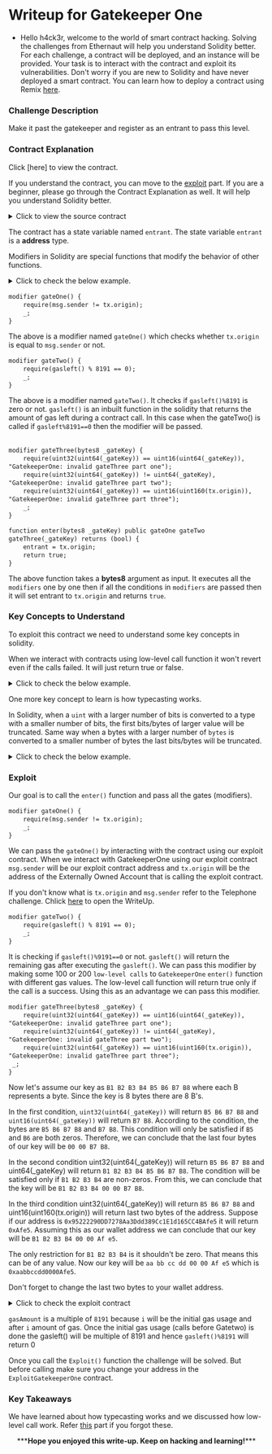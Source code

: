 # Writeup for Gatekeeper One

- Hello h4ck3r, welcome to the world of smart contract hacking. Solving the challenges from Ethernaut will help you understand Solidity better. For each challenge, a contract will be deployed, and an instance will be provided. Your task is to interact with the contract and exploit its vulnerabilities. Don't worry if you are new to Solidity and have never deployed a smart contract. You can learn how to deploy a contract using Remix [here](https://youtu.be/3xNFZI8Ste4?si=i3cWN87OpX85zp6k).

### Challenge Description

Make it past the gatekeeper and register as an entrant to pass this level.

### Contract Explanation

Click [here] to view the contract.

If you understand the contract, you can move to the [exploit](#exploit) part. If you are a beginner, please go through the Contract Explanation as well. It will help you understand Solidity better.

<details>
<summary>Click to view the source contract</summary>

```solidity
// SPDX-License-Identifier: MIT
pragma solidity ^0.8.0;

contract GatekeeperOne {
    address public entrant;

    modifier gateOne() {
        require(msg.sender != tx.origin);
        _;
    }

    modifier gateTwo() {
        require(gasleft() % 8191 == 0);
        _;
    }

    modifier gateThree(bytes8 _gateKey) {
        require(uint32(uint64(_gateKey)) == uint16(uint64(_gateKey)), "GatekeeperOne: invalid gateThree part one");
        require(uint32(uint64(_gateKey)) != uint64(_gateKey), "GatekeeperOne: invalid gateThree part two");
        require(uint32(uint64(_gateKey)) == uint16(uint160(tx.origin)), "GatekeeperOne: invalid gateThree part three");
        _;
    }

    function enter(bytes8 _gateKey) public gateOne gateTwo gateThree(_gateKey) returns (bool) {
        entrant = tx.origin;
        return true;
    }
}
```

</details>

The contract has a state variable named `entrant`. The state variable `entrant` is a **address** type.

Modifiers in Solidity are special functions that modify the behavior of other functions.

<details>
<summary>Click to check the below example.</summary>

```solidity

contract A{
    address owner;
    constructor(){
        owner=msg.sender;
    }

    function hello() public view returns (string memory){
        require(msg.sender==owner,"Not Owner");
        return "hello";
    }

    function hi() public view returns (string memory){
        require(msg.sender==owner,"Not Owner");
        return "hi";
    }
}


contract B{
    address owner;
    constructor(){
        owner=msg.sender;
    }

    modifier onlyOwner(){
        require(msg.sender==owner,"Not Owner");
    _;
    }

    function hello() public view returns (string memory) onlyOwner{
        return "hello";
    }

    function hi() public view returns (string memory) onlyOwner{
        return "hi";
    }
}
```

If we see the contracts we can observe that in the first contract, we have written the same checks in two functions but in the second one we have written the checks in a modifier and we used a modifier in each function.

When we use `modifier` to a function, the function will first implement the `modifier` logic and then implement the function logic. By using modifiers we can write more optimized code.

</details>

```solidity
modifier gateOne() {
    require(msg.sender != tx.origin);
    _;
}
```

The above is a modifier named `gateOne()` which checks whether `tx.origin` is equal to `msg.sender` or not.

```solidity
modifier gateTwo() {
    require(gasleft() % 8191 == 0);
    _;
}
```

The above is a modifier named `gateTwo()`. It checks if `gasleft()%8191` is zero or not. `gasleft()` is an inbuilt function in the solidity that returns the amount of gas left during a contract call. In this case when the gateTwo() is called if `gasleft%8191==0` then the modifier will be passed.

```solidity

modifier gateThree(bytes8 _gateKey) {
    require(uint32(uint64(_gateKey)) == uint16(uint64(_gateKey)), "GatekeeperOne: invalid gateThree part one");
    require(uint32(uint64(_gateKey)) != uint64(_gateKey), "GatekeeperOne: invalid gateThree part two");
    require(uint32(uint64(_gateKey)) == uint16(uint160(tx.origin)), "GatekeeperOne: invalid gateThree part three");
    _;
}

```

```solidity
function enter(bytes8 _gateKey) public gateOne gateTwo gateThree(_gateKey) returns (bool) {
    entrant = tx.origin;
    return true;
}
```

The above function takes a **bytes8** argument as input. It executes all the `modifiers` one by one then if all the conditions in `modifiers` are passed then it will set entrant to `tx.origin` and returns `true`.

### Key Concepts to Understand

To exploit this contract we need to understand some key concepts in solidity.

When we interact with contracts using low-level call function it won't revert even if the calls failed. It will just return true or false.

<details>
<summary>Click to check the below example.</summary>

```solidity

// SPDX-License-Identifier: MIT
pragma solidity ^0.8.0;

contract contract_One{
    function Wish(uint8 _num)public pure returns(string memory){
        if(_num%2==0){
            return "hello";
        }
        else{
            revert();
        }

    }
}

contract contract_two{
    bool public first_call;
    bool public second_call;
    bytes4 private constant FUNC_SELECTOR = bytes4(keccak256("Wish(uint8)"));

    function call_Wish(address _wish)public{
        (bool a,)=_wish.call(abi.encodeWithSelector(FUNC_SELECTOR,2));
        (bool b,)=_wish.call(abi.encodeWithSelector(FUNC_SELECTOR,1));
        first_call=a;
        second_call=b;
    }
}

```

First deploy `contract_one` then deploy `contract_two`. When we invoke `call_Wish()` in `contract_two` the function will make two level calls to contract_one calling the function `Wish()`. The first will be successful but the second call will revert because we are passing odd number. `Wish()` returns true "hello" only when passing even numbers. If we pass an odd number it will revert.

Even though the inner second call is reverted it is not reverting the main call (call_Wish). This behavior is only due to `low-level call`. When we use `low-level call` if the call is successful it returns `true` else it will return `false`.

</details>

One more key concept to learn is how typecasting works.

In Solidity, when a `uint` with a larger number of bits is converted to a type with a smaller number of bits, the first bits/bytes of larger value will be truncated. Same way when a bytes with a larger number of `bytes` is converted to a smaller number of bytes the last bits/bytes will be truncated.

<details>

<summary>Click to check the below example.</summary>

```solidity
// SPDX-License-Identifier: MIT
pragma solidity ^0.8.0;

contract Type_Casting{
    uint96 Number_1=1548647896516548945453658536;
    bytes12 Bytes_1=bytes12((Number_1));
    function uint96_to_uint48()public view returns(bytes32 before_conversion,bytes32 after_conversion,uint48 converted_val){
    before_conversion=bytes32(uint256(Number_1));
    converted_val=uint48(Number_1);
    after_conversion=bytes32(uint256(converted_val));
 }

 function bytes12_to_bytes6()public view returns(bytes32 before_conversion,bytes6 converted_val,bytes32 after_conversion){
    before_conversion=bytes32(Bytes_1);
    converted_val=bytes6(Bytes_1);
    after_conversion=bytes32(converted_val);
 }

}

```

Make sure you try out this in the remix. When we call the functions `uint96_to_uint48()` and `bytes12_to_bytes6()` the output will be as follows.

<p align="center">
  <img src="img/img1.png" />
</p>

If we observe the data of `bytes12_to_bytes6()` when **bytes12** is converted to **bytes6** only the first 6 bytes are taken. If we observe the `uint96_to_uint48()` when uint96 is converted to uint48 only the last 48 bits (6 bytes) are taken. You can find the difference by observing `before_conversion` and `after_conversion`. In the `uint96_to_uint48()` you can verify the `converted_val` by converting `0x0000000000000000000000000000000000000000000000000000f750833e31a8` into decimal.

</details>

### Exploit

Our goal is to call the `enter()` function and pass all the gates (modifiers).

```solidity
modifier gateOne() {
    require(msg.sender != tx.origin);
    _;
}
```

We can pass the `gateOne()` by interacting with the contract using our exploit contract. When we interact with GatekeeperOne using our exploit contract `msg.sender` will be our exploit contract address and `tx.origin` will be the address of the Externally Owned Account that is calling the exploit contract.

If you don't know what is `tx.origin` and `msg.sender` refer to the Telephone challenge. Chlick [here](../Telephone/WriteUp.md) to open the WriteUp.

```solidity
modifier gateTwo() {
    require(gasleft() % 8191 == 0);
    _;
}
```

It is checking if `gasleft()%9191==0` or not. `gasleft()` will return the remaining gas after executing the `gasleft()`. We can pass this modifier by making some 100 or 200 `low-level calls` to `GatekeeperOne` `enter()` function with different gas values. The low-level call function will return true only if the call is a success. Using this as an advantage we can pass this modifier.

```solidity
modifier gateThree(bytes8 _gateKey) {
    require(uint32(uint64(_gateKey)) == uint16(uint64(_gateKey)), "GatekeeperOne: invalid gateThree part one");
    require(uint32(uint64(_gateKey)) != uint64(_gateKey), "GatekeeperOne: invalid gateThree part two");
    require(uint32(uint64(_gateKey)) == uint16(uint160(tx.origin)), "GatekeeperOne: invalid gateThree part three");
 _;
}
```

Now let's assume our key as `B1 B2 B3 B4 B5 B6 B7 B8` where each B represents a byte. Since the key is 8 bytes there are 8 B's.

In the first condition, `uint32(uint64(_gateKey))` will return `B5 B6 B7 B8` and `uint16(uint64(_gateKey))` will return `B7 B8`. According to the condition, the bytes are `B5 B6 B7 B8` and `B7 B8`. This condition will only be satisfied if `B5` and `B6` are both zeros. Therefore, we can conclude that the last four bytes of our key will be `00 00 B7 B8`.

In the second condition uint32(uint64(\_gateKey)) will return `B5 B6 B7 B8` and uint64(\_gateKey) will return `B1 B2 B3 B4 B5 B6 B7 B8`. The condition will be satisfied only if `B1 B2 B3 B4` are non-zeros. From this, we can conclude that the key will be `B1 B2 B3 B4 00 00 B7 B8`.

In the third condition uint32(uint64(\_gateKey)) will return `B5 B6 B7 B8` and uint16(uint160(tx.origin)) will return last two bytes of the address. Suppose if our address is `0x95222290DD7278Aa3Ddd389Cc1E1d165CC4BAfe5` it will return `0xAfe5`. Assuming this as our wallet address we can conclude that our key will be `B1 B2 B3 B4 00 00 Af e5`.

The only restriction for `B1 B2 B3 B4` is it shouldn't be zero. That means this can be of any value. Now our key will be `aa bb cc dd 00 00 Af e5` which is `0xaabbccdd0000Afe5`.

Don't forget to change the last two bytes to your wallet address.

<details>

<summary>Click to check the exploit contract</summary>

```solidity
// SPDX-License-Identifier: MIT
pragma solidity ^0.8.0;

import {GatekeeperOne} from "./GatekeeperOne.sol";


contract ExploitGatekeeperOne{
    GatekeeperOne Gate1;
    uint256 gasAmount=81910;
    constructor(address _addr){
        Gate1=GatekeeperOne(_addr);
    }
    function Exploit()public{
        bytes8 Key=0xaabbccdd0000Afe5;
        for(uint256 i=0;i<500;i++){
        (bool success,)=address(Gate1).call{gas:gasAmount+i}(abi.encodeWithSignature("enter(bytes8)",Key));
            if(success){
                break;
            }
        }
        require(Gate1.entrant()==0x95222290DD7278Aa3Ddd389Cc1E1d165CC4BAfe5);
    }
}
```

</details>

`gasAmount` is a multiple of `8191` because `i` will be the initial gas usage and after `i` amount of gas. Once the initial gas usage (calls before Gatetwo) is done the gasleft() will be multiple of 8191 and hence `gasleft()%8191` will return 0

Once you call the `Exploit()` function the challenge will be solved. But before calling make sure you change your address in the `ExploitGatekeeperOne` contract.

### Key Takeaways

We have learned about how typecasting works and we discussed how low-level call work. Refer [this](#key-concepts-to-understand) part if you forgot these.

<p style="text-align:center;">***<strong>Hope you enjoyed this write-up. Keep on hacking and learning!</strong>***</p>
